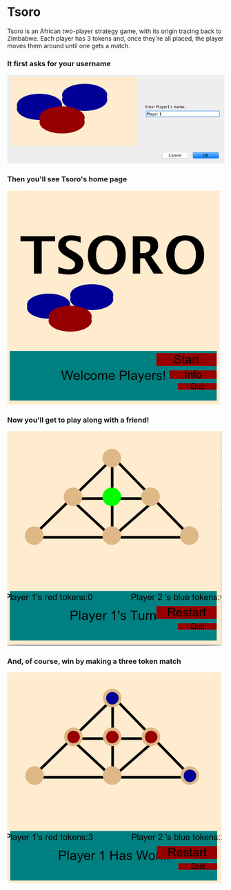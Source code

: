 # Tsoro 

Tsoro is an African two-player strategy game, with its origin tracing back to Zimbabwe. Each player has 3 tokens and, once they're all placed, the player moves them around until one gets a match. 

### It first asks for your username

![Image of player names input](Images/first.png)

### Then you'll see Tsoro's home page

![Image of home page](Images/2nd.png)

### Now you'll get to play along with a friend! 

![Image of home page](Images/4th.png)

### And, of course, win by making a three token match 

![Image of home page](Images/5th.png)
